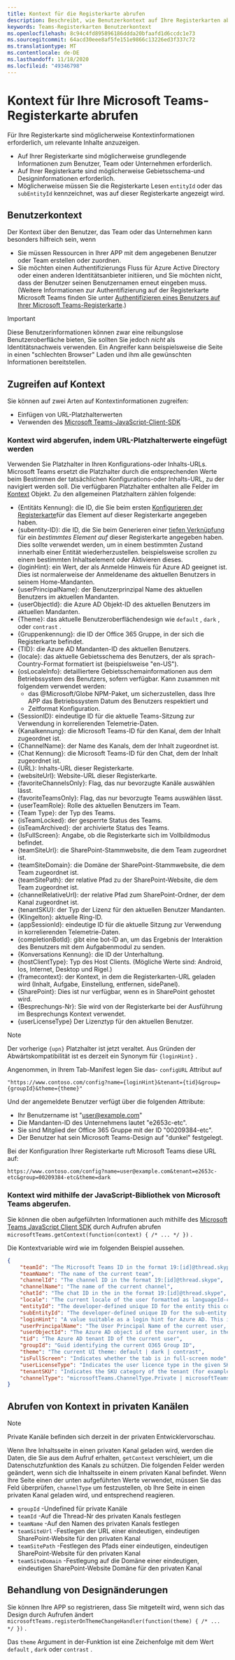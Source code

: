 ```yaml
---
title: Kontext für die Registerkarte abrufen
description: Beschreibt, wie Benutzerkontext auf Ihre Registerkarten abgerufen wird.
keywords: Teams-Registerkarten Benutzerkontext
ms.openlocfilehash: 8c94c4fd895896186ddda20bfaafd1d6ccdc1e73
ms.sourcegitcommit: 64acd30eee8af5fe151e9866c13226ed3f337c72
ms.translationtype: MT
ms.contentlocale: de-DE
ms.lasthandoff: 11/18/2020
ms.locfileid: "49346798"
---
```

# <a name="get-context-for-your-microsoft-teams-tab"></a>Kontext für Ihre Microsoft Teams-Registerkarte abrufen

Für Ihre Registerkarte sind möglicherweise Kontextinformationen erforderlich, um relevante Inhalte anzuzeigen.

* Auf Ihrer Registerkarte sind möglicherweise grundlegende Informationen zum Benutzer, Team oder Unternehmen erforderlich.
* Auf Ihrer Registerkarte sind möglicherweise Gebietsschema-und Designinformationen erforderlich.
* Möglicherweise müssen Sie die Registerkarte Lesen `entityId` oder das `subEntityId` kennzeichnet, was auf dieser Registerkarte angezeigt wird.

## <a name="user-context"></a>Benutzerkontext

Der Kontext über den Benutzer, das Team oder das Unternehmen kann besonders hilfreich sein, wenn

* Sie müssen Ressourcen in Ihrer APP mit dem angegebenen Benutzer oder Team erstellen oder zuordnen.
* Sie möchten einen Authentifizierungs Fluss für Azure Active Directory oder einen anderen Identitätsanbieter initiieren, und Sie möchten nicht, dass der Benutzer seinen Benutzernamen erneut eingeben muss. (Weitere Informationen zur Authentifizierung auf der Registerkarte Microsoft Teams finden Sie unter [Authentifizieren eines Benutzers auf Ihrer Microsoft Teams-Registerkarte](~/concepts/authentication/authentication.md).)

> [!IMPORTANT]
> Diese Benutzerinformationen können zwar eine reibungslose Benutzeroberfläche bieten, Sie sollten Sie jedoch *nicht* als Identitätsnachweis verwenden. Ein Angreifer kann beispielsweise die Seite in einen "schlechten Browser" Laden und ihm alle gewünschten Informationen bereitstellen.

## <a name="accessing-context"></a>Zugreifen auf Kontext

Sie können auf zwei Arten auf Kontextinformationen zugreifen:

* Einfügen von URL-Platzhalterwerten
* Verwenden des [Microsoft Teams-JavaScript-Client-SDK](/javascript/api/overview/msteams-client)

### <a name="getting-context-by-inserting-url-placeholder-values"></a>Kontext wird abgerufen, indem URL-Platzhalterwerte eingefügt werden

Verwenden Sie Platzhalter in Ihren Konfigurations-oder Inhalts-URLs. Microsoft Teams ersetzt die Platzhalter durch die entsprechenden Werte beim Bestimmen der tatsächlichen Konfigurations-oder Inhalts-URL, zu der navigiert werden soll. Die verfügbaren Platzhalter enthalten alle Felder im [Kontext](/javascript/api/@microsoft/teams-js/microsoftteams.context?view=msteams-client-js-latest) Objekt. Zu den allgemeinen Platzhaltern zählen folgende:

* {Entitäts Kennung}: die ID, die Sie beim ersten [Konfigurieren der Registerkarte](~/tabs/how-to/create-tab-pages/configuration-page.md)für das Element auf dieser Registerkarte angegeben haben.
* {subentity-ID}: die ID, die Sie beim Generieren einer [tiefen Verknüpfung](~/concepts/build-and-test/deep-links.md) für ein _bestimmtes Element auf_ dieser Registerkarte angegeben haben. Dies sollte verwendet werden, um in einem bestimmten Zustand innerhalb einer Entität wiederherzustellen. beispielsweise scrollen zu einem bestimmten Inhaltselement oder Aktivieren dieses.
* {loginHint}: ein Wert, der als Anmelde Hinweis für Azure AD geeignet ist. Dies ist normalerweise der Anmeldename des aktuellen Benutzers in seinem Home-Mandanten.
* {userPrincipalName}: der Benutzerprinzipal Name des aktuellen Benutzers im aktuellen Mandanten.
* {userObjectId}: die Azure AD Objekt-ID des aktuellen Benutzers im aktuellen Mandanten.
* {Theme}: das aktuelle Benutzeroberflächendesign wie `default` , `dark` , oder `contrast` .
* {Gruppenkennung}: die ID der Office 365 Gruppe, in der sich die Registerkarte befindet.
* {TID}: die Azure AD Mandanten-ID des aktuellen Benutzers.
* {locale}: das aktuelle Gebietsschema des Benutzers, der als sprach-Country-Format formatiert ist (beispielsweise "en-US").
* {osLocaleInfo}: detailliertere Gebietsschemainformationen aus dem Betriebssystem des Benutzers, sofern verfügbar. Kann zusammen mit folgendem verwendet werden:
    * das @Microsoft/Globe NPM-Paket, um sicherzustellen, dass Ihre APP das Betriebssystem Datum des Benutzers respektiert und
    * Zeitformat Konfiguration.
* {SessionID}: eindeutige ID für die aktuelle Teams-Sitzung zur Verwendung in korrelierenden Telemetrie-Daten.
* {Kanalkennung}: die Microsoft Teams-ID für den Kanal, dem der Inhalt zugeordnet ist.
* {ChannelName}: der Name des Kanals, dem der Inhalt zugeordnet ist.
* {Chat Kennung}: die Microsoft Teams-ID für den Chat, dem der Inhalt zugeordnet ist.
* {URL}: Inhalts-URL dieser Registerkarte.
* {websiteUrl}: Website-URL dieser Registerkarte.
* {favoriteChannelsOnly}: Flag, das nur bevorzugte Kanäle auswählen lässt.
* {favoriteTeamsOnly}: Flag, das nur bevorzugte Teams auswählen lässt.
* {userTeamRole}: Rolle des aktuellen Benutzers im Team.
* {Team Type}: der Typ des Teams.
* {isTeamLocked}: der gesperrte Status des Teams.
* {isTeamArchived}: der archivierte Status des Teams.
* {IsFullScreen}: Angabe, ob die Registerkarte sich im Vollbildmodus befindet.
* {teamSiteUrl}: die SharePoint-Stammwebsite, die dem Team zugeordnet ist.
* {teamSiteDomain}: die Domäne der SharePoint-Stammwebsite, die dem Team zugeordnet ist.
* {teamSitePath}: der relative Pfad zu der SharePoint-Website, die dem Team zugeordnet ist.
* {channelRelativeUrl}: der relative Pfad zum SharePoint-Ordner, der dem Kanal zugeordnet ist.
* {tenantSKU}: der Typ der Lizenz für den aktuellen Benutzer Mandanten.
* {Klingelton}: aktuelle Ring-ID.
* {appSessionId}: eindeutige ID für die aktuelle Sitzung zur Verwendung in korrelierenden Telemetrie-Daten.
* {completionBotId}: gibt eine bot-ID an, um das Ergebnis der Interaktion des Benutzers mit dem Aufgabenmodul zu senden.
* {Konversations Kennung}: die ID der Unterhaltung.
* {hostClientType}: Typ des Host Clients. (Mögliche Werte sind: Android, Ios, Internet, Desktop und Rigel.)
* {framecontext}: der Kontext, in dem die Registerkarten-URL geladen wird (Inhalt, Aufgabe, Einstellung, entfernen, sidePanel).
* {SharePoint}: Dies ist nur verfügbar, wenn es in SharePoint gehostet wird.
* {Besprechungs-Nr}: Sie wird von der Registerkarte bei der Ausführung im Besprechungs Kontext verwendet.
* {userLicenseType} Der Lizenztyp für den aktuellen Benutzer.

>[!NOTE]
>Der vorherige `{upn}` Platzhalter ist jetzt veraltet. Aus Gründen der Abwärtskompatibilität ist es derzeit ein Synonym für `{loginHint}` .

Angenommen, in Ihrem Tab-Manifest legen Sie das- `configURL` Attribut auf

`"https://www.contoso.com/config?name={loginHint}&tenant={tid}&group={groupId}&theme={theme}"`

Und der angemeldete Benutzer verfügt über die folgenden Attribute:

* Ihr Benutzername ist "user@example.com"
* Die Mandanten-ID des Unternehmens lautet "e2653c-etc".
* Sie sind Mitglied der Office 365 Gruppe mit der ID "00209384-etc".
* Der Benutzer hat sein Microsoft Teams-Design auf "dunkel" festgelegt.

Bei der Konfiguration Ihrer Registerkarte ruft Microsoft Teams diese URL auf:

`https://www.contoso.com/config?name=user@example.com&tenant=e2653c-etc&group=00209384-etc&theme=dark`

### <a name="getting-context-by-using-the-microsoft-teams-javascript-library"></a>Kontext wird mithilfe der JavaScript-Bibliothek von Microsoft Teams abgerufen.

Sie können die oben aufgeführten Informationen auch mithilfe des [Microsoft Teams JavaScript Client SDK](/javascript/api/overview/msteams-client) durch Aufrufen abrufen `microsoftTeams.getContext(function(context) { /* ... */ })` .

Die Kontextvariable wird wie im folgenden Beispiel aussehen.

```json
{
    "teamId": "The Microsoft Teams ID in the format 19:[id]@thread.skype",
    "teamName": "The name of the current team",
    "channelId": "The channel ID in the format 19:[id]@thread.skype",
    "channelName": "The name of the current channel",
    "chatId": "The chat ID in the in the format 19:[id]@thread.skype",
    "locale": "The current locale of the user formatted as languageId-countryId (for example, en-us)",
    "entityId": "The developer-defined unique ID for the entity this content points to",
    "subEntityId": "The developer-defined unique ID for the sub-entity this content points to",
    "loginHint": "A value suitable as a login hint for Azure AD. This is usually the login name of the current user, in their home tenant",
    "userPrincipalName": "The User Principal Name of the current user, in the current tenant",
    "userObjectId": "The Azure AD object id of the current user, in the current tenant",
    "tid": "The Azure AD tenant ID of the current user",
    "groupId": "Guid identifying the current O365 Group ID",
    "theme": "The current UI theme: default | dark | contrast",
    "isFullScreen": "Indicates whether the tab is in full-screen mode",
    "userLicenseType": "Indicates the user licence type in the given SKU (for example, student or teacher)",
    "tenantSKU": "Indicates the SKU category of the tenant (for example, EDU)",
    "channelType": "microsoftTeams.ChannelType.Private | microsoftTeams.ChannelType.Regular"
}
```

## <a name="retrieving-context-in-private-channels"></a>Abrufen von Kontext in privaten Kanälen

> [!Note]
> Private Kanäle befinden sich derzeit in der privaten Entwicklervorschau.

Wenn Ihre Inhaltsseite in einen privaten Kanal geladen wird, werden die Daten, die Sie aus dem Aufruf erhalten, `getContext` verschleiert, um die Datenschutzfunktion des Kanals zu schützen. Die folgenden Felder werden geändert, wenn sich die Inhaltsseite in einem privaten Kanal befindet. Wenn Ihre Seite einen der unten aufgeführten Werte verwendet, müssen Sie das Feld überprüfen, `channelType` um festzustellen, ob Ihre Seite in einen privaten Kanal geladen wird, und entsprechend reagieren.

* `groupId` -Undefined für private Kanäle
* `teamId` -Auf die Thread-Nr des privaten Kanals festlegen
* `teamName` -Auf den Namen des privaten Kanals festlegen
* `teamSiteUrl` -Festlegen der URL einer eindeutigen, eindeutigen SharePoint-Website für den privaten Kanal
* `teamSitePath` -Festlegen des Pfads einer eindeutigen, eindeutigen SharePoint-Website für den privaten Kanal
* `teamSiteDomain` -Festlegung auf die Domäne einer eindeutigen, eindeutigen SharePoint-Website Domäne für den privaten Kanal

## <a name="theme-change-handling"></a>Behandlung von Designänderungen

Sie können Ihre APP so registrieren, dass Sie mitgeteilt wird, wenn sich das Design durch Aufrufen ändert `microsoftTeams.registerOnThemeChangeHandler(function(theme) { /* ... */ })` .

Das `theme` Argument in der-Funktion ist eine Zeichenfolge mit dem Wert `default` , `dark` oder `contrast` .
